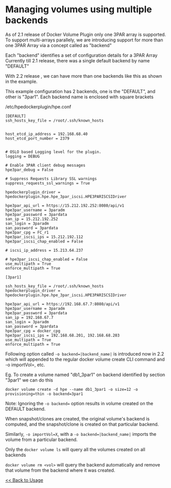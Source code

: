 # Managing volumes using multiple backends #
As of 2.1 release of Docker Volume Plugin only one 3PAR array is supported. To support multi-arrays parallely, we are introducing support for more than 
one 3PAR Array via a concept called as "backend"

Each "backend" identifies a set of configuration details for a 3PAR Array
Currently till 2.1 release, there was a single default backend by name "DEFAULT"

With 2.2 release , we can have more than one backends like this as shown in the example.

This example configuration has 2 backends, one is the "DEFAULT", and other is "3par1". Each backend name is enclosed with square brackets

/etc/hpedockerplugin/hpe.conf
```
[DEFAULT]
ssh_hosts_key_file = /root/.ssh/known_hosts


host_etcd_ip_address = 192.168.68.40
host_etcd_port_number = 2379


# OSLO based Logging level for the plugin.
logging = DEBUG

# Enable 3PAR client debug messages
hpe3par_debug = False

# Suppress Requests Library SSL warnings
suppress_requests_ssl_warnings = True

hpedockerplugin_driver = hpedockerplugin.hpe.hpe_3par_iscsi.HPE3PARISCSIDriver

hpe3par_api_url = https://15.212.192.252:8080/api/v1
hpe3par_username = 3paradm
hpe3par_password = 3pardata
san_ip = 15.212.192.252
san_login = 3paradm
san_password = 3pardata
hpe3par_cpg = FC_r1
hpe3par_iscsi_ips = 15.212.192.112
hpe3par_iscsi_chap_enabled = False

# iscsi_ip_address = 15.213.64.237

# hpe3par_iscsi_chap_enabled = False
use_multipath = True
enforce_multipath = True

[3par1]

ssh_hosts_key_file = /root/.ssh/known_hosts
hpedockerplugin_driver = hpedockerplugin.hpe.hpe_3par_iscsi.HPE3PARISCSIDriver

hpe3par_api_url = https://192.168.67.7:8080/api/v1
hpe3par_username = 3paradm
hpe3par_password = 3pardata
san_ip = 192.168.67.7
san_login = 3paradm
san_password = 3pardata
hpe3par_cpg = docker_cpg
hpe3par_iscsi_ips = 192.168.68.201, 192.168.68.203
use_multipath = True
enforce_multipath = True

```

Following option called `-o backend=|backend_name|` is introduced now in 2.2 which will appended to the regular docker volume create CLI command
and -o importVol=, etc.

Eg. 
To create a volume named "db1_3par1" on backend identified by section "3par1" we can do this

`` docker volume create -d hpe --name db1_3par1 -o size=12 -o provisioning=thin -o backend=3par1 ``

Note: Ignoring the `-o backend=` option results in volume created on the DEFAULT backend.

When snapshot/clones are created, the original volume's backend is computed, and the snapshot/clone is created on that particular backend.

Similarly, `-o importVol=X`, with a `-o backend=|backend_name|`  imports the volume from a particular backend.

Only the `docker volume ls` will query all the volumes created on all backends

`docker volume rm <vol>` will query the backend automatically and remove that volume from the backend where it was created.


[<< Back to Usage](usage.md#multi-array-feature)
